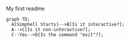 My first readme
```mermaid
graph TD;
  A[Simphell Starts]-->B[Is it interactive?];
  A-->C[Is it non-interavtive?];
  C--Yes-->D[Is the command "exit"?];
```

